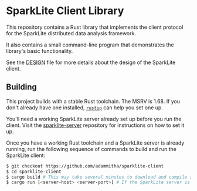 # SparkLite Client Library

This repository contains a Rust library that implements the client protocol for the SparkLite distributed data analysis framework.

It also contains a small command-line program that demonstrates the library's basic functionality.

See the [DESIGN](./DESIGN.md) file for more details about the design of the SparkLite client.

## Building
This project builds with a stable Rust toolchain. The MSRV is 1.68. If you don't already have one installed, [`rustup`](https://rustup.rs) can help you set one up.

You'll need a working SparkLite server already set up before you run the client. Visit the [sparklite-server](https://github.com/qaz365asd/sparklite-server) repository for instructions on how to set it up.

Once you have a working Rust toolchain and a SparkLite server is already running, run the following sequence of commands to build and run the SparkLite client:

```bash
$ git checkout https://github.com/adammitha/sparklite-client
$ cd sparklite-client
$ cargo build # This may take several minutes to download and compile all of the project's dependencies
$ cargo run [<server-host> <server-port>] # If the SparkLite server is running on the same machine, server-host will be localhost. The default port is 8000
```

